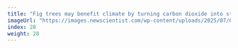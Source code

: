 ```yaml
---
title: "Fig trees may benefit climate by turning carbon dioxide into stone"
imageUrl: "https://images.newscientist.com/wp-content/uploads/2025/07/04115335/SEI_257617955.jpg?width=788"
index: 28
weight: 28
---
```

